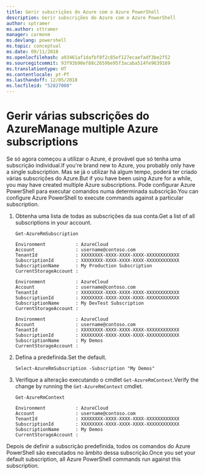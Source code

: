 ```yaml
---
title: Gerir subscrições do Azure com o Azure PowerShell
description: Gerir subscrições do Azure com o Azure PowerShell
author: sptramer
ms.author: sttramer
manager: carmonm
ms.devlang: powershell
ms.topic: conceptual
ms.date: 09/11/2018
ms.openlocfilehash: a93461af1dafbf8f2c85ef127ecaefadf3be2f52
ms.sourcegitcommit: 93f93b90ef88c2659be95f3acaba514fe9639169
ms.translationtype: HT
ms.contentlocale: pt-PT
ms.lasthandoff: 12/05/2018
ms.locfileid: "52827008"
---
```

# <a name="manage-multiple-azure-subscriptions"></a><span data-ttu-id="80eda-103">Gerir várias subscrições do Azure</span><span class="sxs-lookup"><span data-stu-id="80eda-103">Manage multiple Azure subscriptions</span></span>

<span data-ttu-id="80eda-104">Se só agora começou a utilizar o Azure, é provável que só tenha uma subscrição individual.</span><span class="sxs-lookup"><span data-stu-id="80eda-104">If you're brand new to Azure, you probably only have a single subscription.</span></span> <span data-ttu-id="80eda-105">Mas se já o utilizar há algum tempo, poderá ter criado várias subscrições do Azure.</span><span class="sxs-lookup"><span data-stu-id="80eda-105">But if you have been using Azure for a while, you may have created multiple Azure subscriptions.</span></span> <span data-ttu-id="80eda-106">Pode configurar Azure PowerShell para executar comandos numa determinada subscrição.</span><span class="sxs-lookup"><span data-stu-id="80eda-106">You can configure Azure PowerShell to execute commands against a particular subscription.</span></span>

1. <span data-ttu-id="80eda-107">Obtenha uma lista de todas as subscrições da sua conta.</span><span class="sxs-lookup"><span data-stu-id="80eda-107">Get a list of all subscriptions in your account.</span></span>

    ```azurepowershell-interactive
    Get-AzureRmSubscription
    ```

    ```output
    Environment           : AzureCloud
    Account               : username@contoso.com
    TenantId              : XXXXXXXX-XXXX-XXXX-XXXX-XXXXXXXXXXXX
    SubscriptionId        : XXXXXXXX-XXXX-XXXX-XXXX-XXXXXXXXXXXX
    SubscriptionName      : My Production Subscription
    CurrentStorageAccount :

    Environment           : AzureCloud
    Account               : username@contoso.com
    TenantId              : XXXXXXXX-XXXX-XXXX-XXXX-XXXXXXXXXXXX
    SubscriptionId        : XXXXXXXX-XXXX-XXXX-XXXX-XXXXXXXXXXXX
    SubscriptionName      : My DevTest Subscription
    CurrentStorageAccount :

    Environment           : AzureCloud
    Account               : username@contoso.com
    TenantId              : XXXXXXXX-XXXX-XXXX-XXXX-XXXXXXXXXXXX
    SubscriptionId        : XXXXXXXX-XXXX-XXXX-XXXX-XXXXXXXXXXXX
    SubscriptionName      : My Demos
    CurrentStorageAccount :
    ```

2. <span data-ttu-id="80eda-108">Defina a predefinida.</span><span class="sxs-lookup"><span data-stu-id="80eda-108">Set the default.</span></span>

    ```azurepowershell-interactive
    Select-AzureRmSubscription -Subscription "My Demos"
    ```

3. <span data-ttu-id="80eda-109">Verifique a alteração executando o cmdlet `Get-AzureRmContext`.</span><span class="sxs-lookup"><span data-stu-id="80eda-109">Verify the change by running the `Get-AzureRmContext` cmdlet.</span></span>

    ```azurepowershell-interactive
    Get-AzureRmContext
    ```

    ```output
    Environment           : AzureCloud
    Account               : username@contoso.com
    TenantId              : XXXXXXXX-XXXX-XXXX-XXXX-XXXXXXXXXXXX
    SubscriptionId        : XXXXXXXX-XXXX-XXXX-XXXX-XXXXXXXXXXXX
    SubscriptionName      : My Demos
    CurrentStorageAccount :
    ```

<span data-ttu-id="80eda-110">Depois de definir a subscrição predefinida, todos os comandos do Azure PowerShell são executados no âmbito dessa subscrição.</span><span class="sxs-lookup"><span data-stu-id="80eda-110">Once you set your default subscription, all Azure PowerShell commands run against this subscription.</span></span>
